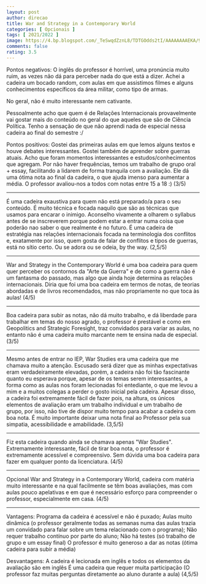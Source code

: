 ```yaml
---
layout: post
author: direcao
title: War and Strategy in a Contemporary World
categories: [ Opcionais ]
tags: [ 2021/2022 ]
image: https://4.bp.blogspot.com/_TeSwqdZznL8/TDTGOdds2tI/AAAAAAAAEKA/9kUlk6B0qjU/s1600/2.JPG
comments: false
rating: 3.5
---
```


Pontos negativos: O inglês do professor é horrível, uma pronúncia muito ruim, as vezes não dá para perceber nada do que está a dizer. Achei a cadeira um bocado random, com aulas em que assistimos filmes e alguns conhecimentos específicos da área militar, como tipo de armas.

No geral, não é muito interessante nem cativante.

Pessoalmente acho que quem é de Relações Internacionais provavelmente vai gostar mais do conteúdo no geral do que aqueles que são de Ciência Política. Tenho a sensação de que não aprendi nada de especial nessa cadeira ao final do semestre :/

Pontos positivos: Gostei das primeiras aulas em que lemos alguns textos e houve debates interessantes. Gostei também de aprender sobre guerras atuais. Acho que foram momentos interessantes e estudos/conhecimentos que agregam. Por não haver frequências, temos um trabalho de grupo oral + essay, facilitando a lidarem de forma tranquila com a avaliação. Ele dá uma ótima nota ao final da cadeira, o que ajuda imenso para aumentar a média. O professor avaliou-nos a todos com notas entre 15 a 18 :) (3/5)

---

É uma cadeira exaustiva para quem não está preparado/a para o seu conteúdo. É muito técnica e focada naquilo que são as técnicas que usamos para encarar o inimigo. Aconselho vivamente a olharem o syllabus antes de se inscreverem porque podem estar a entrar numa coisa que poderão nao saber o que realmente é no futuro. É uma cadeira de estratégia nas relações internacionais focada na terminologia dos conflitos e, exatamente por isso, quem gosta de falar de conflitos e tipos de guerras, está no sítio certo. Ou se adora ou se odeia, by the way. (2,5/5)

---

War and Strategy in the Contemporary World é uma boa cadeira para quem quer perceber os contornos da "Arte da Guerra" e de como a guerra não é um fantasma do passado, mas algo que ainda hoje determina as relações internacionais. Diria que foi uma boa cadeira em termos de notas, de teorias abordadas e de livros recomendados, mas não propriamente no que toca às aulas! (4/5)

---

Boa cadeira para subir as notas, não dá muito trabalho, e dá liberdade para trabalhar em temas do nosso agrado, o professor é prestável e como em Geopolitics and Strategic Foresight, traz convidados para variar as aulas, no entanto não é uma cadeira muito marcante nem te ensina nada de especial. (3/5)

---

Mesmo antes de entrar no IEP, War Studies era uma cadeira que me chamava muito a atenção. Escusado será dizer que as minhas expectativas eram verdadeiramente elevadas, porém, a cadeira não foi tão fascinante quanto eu esperava porque, apesar de os temas serem interessantes, a forma como as aulas nos foram lecionadas foi entediante, o que me levou a mim e a muitos colegas a perder o gosto inicial pela cadeira.
Apesar disso, a cadeira foi extremamente fácil de fazer pois, na altura, os únicos elementos de avaliação eram um trabalho individual e um trabalho de grupo, por isso, não tive de dispor muito tempo para acabar a cadeira com boa nota. É muito importante deixar uma nota final ao Professor pela sua simpatia, acessibilidade e amabilidade. (3,5/5)

---

 Fiz esta cadeira quando ainda se chamava apenas "War Studies". Extremamente interessante, fácil de tirar boa nota, o professor é extremamente acessível e compreensivo. Sem dúvida uma boa cadeira para fazer em qualquer ponto da licenciatura. (4/5)

---

Opcional War and Strategy in a Contemporary World, cadeira com matéria muito interessante e na qual facilmente se têm boas avaliações, mas com aulas pouco apelativas e em que é necessário esforço para compreender o professor, especialmente  em casa. (4/5)

---

Vantagens:
Programa da cadeira é acessível e não é puxado;
Aulas muito dinâmica (o professor geralmente todas as semanas numa das aulas trazia um convidado para falar sobre um tema relacionado com o programa);
Não requer trabalho contínuo por parte do aluno;
Não há testes (só trabalho de grupo e um essay final)
O professor é muito generoso a dar as notas (ótima cadeira para subir a média)

Desvantagens:
A cadeira é lecionada em inglês e todos os elementos da avaliação são em inglês
É uma cadeira que requer muita participação (O professor faz muitas perguntas diretamente ao aluno durante a aula)
(4,5/5)
